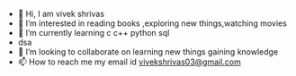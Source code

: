 - 👋 Hi, I am vivek shrivas
- 👀 I’m interested in reading books ,exploring new things,watching movies
- 🌱 I’m currently learning c c++ python sql
- dsa 
- 💞️ I’m looking to collaborate on learning new things gaining knowledge
- 📫 How to reach me my email id vivekshrivas03@gmail.com

<!---
vivekk932/vivekk932 is a ✨ special ✨ repository because its `README.md` (this file) appears on your GitHub profile.
You can click the Preview link to take a look at your changes.
--->
